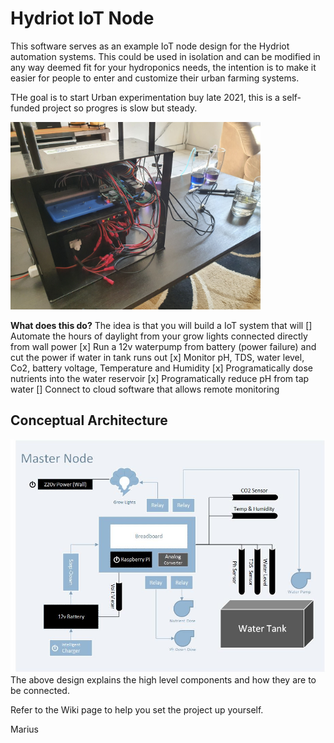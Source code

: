 # Hydriot IoT Node
This software serves as an example IoT node design for the Hydriot automation systems. This could be used in isolation and can be modified in any way deemed fit for your hydroponics needs, the intention is to make it easier for people to enter and customize their urban farming systems.

THe goal is to start Urban experimentation buy late 2021, this is a self-funded project so progres is slow but steady.

<img src="https://raw.githubusercontent.com/Hydriot/IoT-Node/main/resources/hydroponics_project.jpg" width="400" alt="Hydriot IoT Node Project"> <br/>

**What does this do?**
The idea is that you will build a IoT system that will
[] Automate the hours of daylight from your grow lights connected directly from wall power
[x] Run a 12v waterpump from battery (power failure) and cut the power if water in tank runs out
[x] Monitor pH, TDS, water level, Co2, battery voltage, Temperature and Humidity
[x] Programatically dose nutrients into the water reservoir
[x] Programatically reduce pH from tap water
[] Connect to cloud software that allows remote monitoring 

## Conceptual Architecture

<img src="https://raw.githubusercontent.com/Hydriot/IoT-Node/main/resources/Master%20Node.jpg" width="600" alt="Hydriot IoT Node Conseptual Architecture"> <br/>
The above design explains the high level components and how they are to be connected.

Refer to the Wiki page to help you set the project up yourself.

Marius
